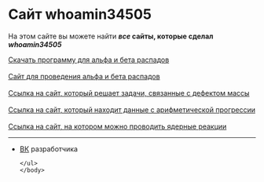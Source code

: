 
<html>
	<head>
		<title>Сайт whoamin34505</title>
		<meta charset="utf-8">	
		<link rel="stylesheet" href="main.css"/>
		<link rel="preconnect" href="https://fonts.googleapis.com">
		<link rel="preconnect" href="https://fonts.gstatic.com" crossorigin>
		<link href="https://fonts.googleapis.com/css2?family=Comfortaa&display=swap" rel="stylesheet">
		<link rel="shortcut icon" href="https://w7.pngwing.com/pngs/165/985/png-transparent-atomic-theory-carbon-atomic-mass-chemical-element-atom-symmetry-chemistry-subatomic-particle.png"/>
	</head>
	<body>
		<h1 class="title">Сайт whoamin34505</h1>
	<p class="title">На этом сайте вы можете найти <b><em>все</em> сайты, которые сделал <em>whoamin34505</em></b></p>
	<div class="text">
	<a href="https://github.com/whoamin34505/app/raw/main/Raspad.exe">Скачать программу для альфа и бета распадов</a>
	<br> <!-- нужно для переноса строки -->
	</div>
	<br>
	<div class="text">
	<a href="https://whoamin34505.github.io/raspweb/">Сайт для проведения альфа и бета распадов</a>
	<br>
	</div>
	<br>
	<div class="text">
	<a href="https://whoamin34505.github.io/web/">Ссылка на сайт, который решает задачи, связанные с дефектом массы</a>
	<br>
	</div>
	<br>
	<div class="text">
	<a href="https://whoamin34505.github.io/arpr/">Ссылка на сайт, который находит данные с арифметической прогрессии</a>
	</div>
	<br>
	<div class="text">
	<a href="https://whoamin34505.github.io/yad/">Ссылка на сайт, на котором можно проводить ядерные реакции</a>
	</div>
	<hr>
	<ul>
		<li class="vk"><a href="https://vk.com/whoamin">ВК</a> разработчика</li>

	</ul> 
	</body>
</html>

